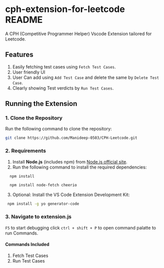 # cph-extension-for-leetcode README

A CPH (Competitive Programmer Helper) Vscode Extension tailored for Leetcode.

## Features
1. Easily fetching test cases using `Fetch Test Cases`.
2. User friendly UI 
3. User Can add using `Add Test Case` and delete the same by `Delete Test Case`.
4. Clearly showing Test verdicts by `Run Test Cases`.




## Running the Extension

### 1. Clone the Repository 
Run the following command to clone the repository:

```bash
git clone https://github.com/Manideep-0503/CPH-Leetcode.git
```
### 2. Requirements

1. Install **Node.js** (includes npm) from [Node.js official site](https://nodejs.org/).
2. Run the following command to install the required dependencies:
  ```bash
    npm install
  ```
  ```bash
    npm install node-fetch cheerio
  ```   
3. Optional: Install the VS Code Extension Development Kit:
  ```bash
   npm install -g yo generator-code
  ```  
### 3. Navigate to extension.js
   `F5` to start debugging
   click `ctrl + shift + P` to open command palatte to run Commands.
   #### Commands Included
  1. Fetch Test Cases
  2. Run Test Cases

